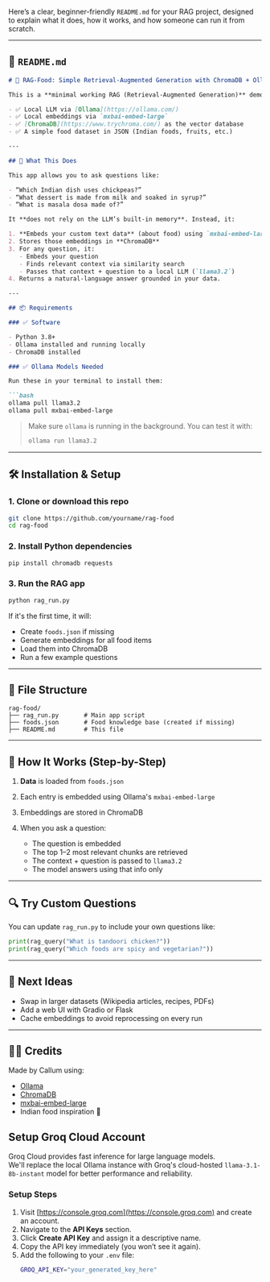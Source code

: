 Here’s a clear, beginner-friendly `README.md` for your RAG project, designed to explain what it does, how it works, and how someone can run it from scratch.

---

## 📄 `README.md`

````markdown
# 🧠 RAG-Food: Simple Retrieval-Augmented Generation with ChromaDB + Ollama

This is a **minimal working RAG (Retrieval-Augmented Generation)** demo using:

- ✅ Local LLM via [Ollama](https://ollama.com/)
- ✅ Local embeddings via `mxbai-embed-large`
- ✅ [ChromaDB](https://www.trychroma.com/) as the vector database
- ✅ A simple food dataset in JSON (Indian foods, fruits, etc.)

---

## 🎯 What This Does

This app allows you to ask questions like:

- “Which Indian dish uses chickpeas?”
- “What dessert is made from milk and soaked in syrup?”
- “What is masala dosa made of?”

It **does not rely on the LLM’s built-in memory**. Instead, it:

1. **Embeds your custom text data** (about food) using `mxbai-embed-large`
2. Stores those embeddings in **ChromaDB**
3. For any question, it:
   - Embeds your question
   - Finds relevant context via similarity search
   - Passes that context + question to a local LLM (`llama3.2`)
4. Returns a natural-language answer grounded in your data.

---

## 📦 Requirements

### ✅ Software

- Python 3.8+
- Ollama installed and running locally
- ChromaDB installed

### ✅ Ollama Models Needed

Run these in your terminal to install them:

```bash
ollama pull llama3.2
ollama pull mxbai-embed-large
````

> Make sure `ollama` is running in the background. You can test it with:
>
> ```bash
> ollama run llama3.2
> ```

---

## 🛠️ Installation & Setup

### 1. Clone or download this repo

```bash
git clone https://github.com/yourname/rag-food
cd rag-food
```

### 2. Install Python dependencies

```bash
pip install chromadb requests
```

### 3. Run the RAG app

```bash
python rag_run.py
```

If it's the first time, it will:

* Create `foods.json` if missing
* Generate embeddings for all food items
* Load them into ChromaDB
* Run a few example questions

---

## 📁 File Structure

```
rag-food/
├── rag_run.py       # Main app script
├── foods.json       # Food knowledge base (created if missing)
├── README.md        # This file
```

---

## 🧠 How It Works (Step-by-Step)

1. **Data** is loaded from `foods.json`
2. Each entry is embedded using Ollama's `mxbai-embed-large`
3. Embeddings are stored in ChromaDB
4. When you ask a question:

   * The question is embedded
   * The top 1–2 most relevant chunks are retrieved
   * The context + question is passed to `llama3.2`
   * The model answers using that info only

---

## 🔍 Try Custom Questions

You can update `rag_run.py` to include your own questions like:

```python
print(rag_query("What is tandoori chicken?"))
print(rag_query("Which foods are spicy and vegetarian?"))
```

---

## 🚀 Next Ideas

* Swap in larger datasets (Wikipedia articles, recipes, PDFs)
* Add a web UI with Gradio or Flask
* Cache embeddings to avoid reprocessing on every run

---

## 👨‍🍳 Credits

Made by Callum using:

* [Ollama](https://ollama.com)
* [ChromaDB](https://www.trychroma.com)
* [mxbai-embed-large](https://ollama.com/library/mxbai-embed-large)
* Indian food inspiration 🍛

## Setup Groq Cloud Account

Groq Cloud provides fast inference for large language models.  
We'll replace the local Ollama instance with Groq's cloud-hosted `llama-3.1-8b-instant` model for better performance and reliability.

### Setup Steps
1. Visit [https://console.groq.com](https://console.groq.com) and create an account.
2. Navigate to the **API Keys** section.
3. Click **Create API Key** and assign it a descriptive name.
4. Copy the API key immediately (you won’t see it again).
5. Add the following to your `.env` file:
   ```bash
   GROQ_API_KEY="your_generated_key_here"
